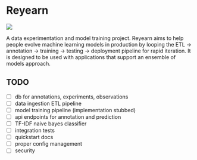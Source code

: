 # Reyearn

![](https://media.giphy.com/media/3orif368drh8LRG7WU/giphy.gif)

A data experimentation and model training project. Reyearn aims to help people evolve machine learning models in production by looping the ETL -> annotation -> training -> testing -> deployment pipeline for rapid iteration. It is designed to be used with applications that support an ensemble of models approach.

## TODO

- [ ] db for annotations, experiments, observations
- [ ] data ingestion ETL pipeline
- [ ] model training pipeline (implementation stubbed)
- [ ] api endpoints for annotation and prediction
- [ ] TF-IDF naive bayes classifier
- [ ] integration tests
- [ ] quickstart docs
- [ ] proper config management
- [ ] security